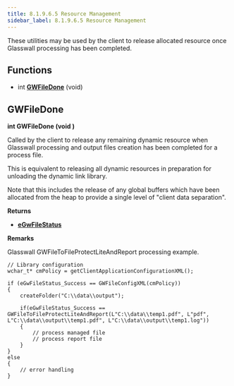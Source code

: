 ```yaml
---
title: 8.1.9.6.5 Resource Management
sidebar_label: 8.1.9.6.5 Resource Management
---
```


These utilities may be used by the client to release allocated resource once Glasswall processing has been completed.

## Functions

- int [**GWFileDone**](https://docs.glasswallsolutions.com/sdk/rebuild/Content/API/Glasswall%20Resource%20Management.htm#GWFileDo) (void)

## GWFileDone

**int GWFileDone (void )**

Called by the client to release any remaining dynamic resource when Glasswall processing and output files creation has been completed for a process file.

This is equivalent to releasing all dynamic resources in preparation for unloading the dynamic link library.

Note that this includes the release of any global buffers which have been allocated from the heap to provide a single level of &quot;client data separation&quot;.

**Returns**

- [**eGwFileStatus**](https://docs.glasswallsolutions.com/sdk/rebuild/Content/API/Glasswall%20Return%20Status%20Definitions.htm#eGwFileS)

**Remarks**

Glasswall GWFileToFileProtectLiteAndReport processing example.
```
// Library configuration
wchar_t* cmPolicy = getClientApplicationConfigurationXML();

if (eGwFileStatus_Success == GWFileConfigXML(cmPolicy))
{
    createFolder("C:\\data\\output");

    if(eGwFileStatus_Success == 
GWFileToFileProtectLiteAndReport(L"C:\\data\\temp1.pdf", L"pdf", 
L"C:\\data\\output\\temp1.pdf", L"C:\\data\\output\\temp1.log"))
    {
        // process managed file
        // process report file
    }
}
else
{
    // error handling
}
```